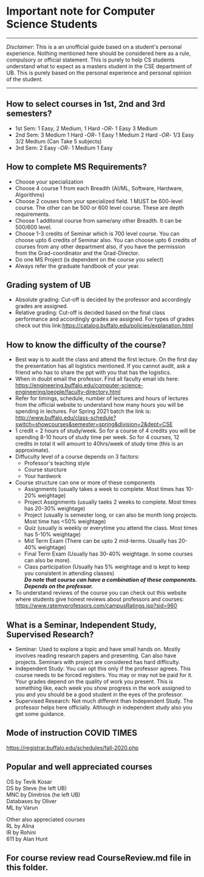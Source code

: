 # Important note for Computer Science Students

- - - -
*Disclaimer*: This is a an unofficial guide based on a student's personal experience. Nothing mentioned here should be considered here as a rule, compulsory or official statement. This is purely to help CS students understand what to expect as a masters student in the CSE department of UB. This is purely based on the personal experience and personal opinion of the student.
- - - -
## How to select courses in 1st, 2nd and 3rd semesters?
- 1st Sem: 1 Easy, 2 Medium, 1 Hard -*OR*- 1 Easy 3 Medium
- 2nd Sem: 3 Medium 1 Hard -*OR*- 1 Easy 1 Medium 2 Hard -*OR*- 1/3 Easy 3/2 Medium (Can Take 5 subjects)
- 3rd Sem: 2 Easy -*OR*- 1 Medium 1 Easy

## How to complete MS Requirements?
- Choose your specialization
- Choose 4 course 1 from each Breadth (AI/ML, Software, Hardware, Algorithms)
- Choose 2 couses from your specialized field. 1 MUST be 600-level course. The other can be 500 or 600 level course. These are depth requirements.
- Choose 1 additonal course from same/any other Breadth. It can be 500/600 level.
- Choose 1-3 credits of Seminar which is 700 level course. You can choose upto 6 credits of Seminar also. You can choose upto 6 credits of courses from any other department also, if you have the permission from the Grad-coordinator and the Grad-Director.
- Do one MS Project (is dependent on the course you select)
- Always refer the graduate handbook of your year.

## Grading system of UB
- Absolute grading: Cut-off is decided by the professor and accordingly grades are assigned.
- Relative grading: Cut-off is decided based on the final class performance and accordingly grades are assigned. 
For types of grades check out this link:https://catalog.buffalo.edu/policies/explanation.html

## How to know the difficulty of the course?
- Best way is to audit the class and attend the first lecture. On the first day the presentation has all logistics mentioned. If you cannot audit, ask a friend who has to share the ppt with you that has the logistics.
- When in doubt email the professor. Find all faculty email ids here: https://engineering.buffalo.edu/computer-science-engineering/people/faculty-directory.html
- Refer for timings, schedule, number of lectures and hours of lectures from the official website to understand how many hours you will be spending in lectures.
For Spring 2021 batch the link is: http://www.buffalo.edu/class-schedule?switch=showcourses&semester=spring&division=2&dept=CSE
- 1 credit = 2 hours of study/week. So for a course of 4 credits you will be spending 8-10 hours of study time per week. So for 4 courses, 12 credits in total it will amount to 40hrs/week of study time (this is an approximate).
- Diffuculty level of a course depends on 3 factors:
  - Professor's teaching style
  - Course sturcture
  - Your hardwork
- Course structure can one or more of these components
  - Assignments (usually takes a week to complete. Most times has 10-20% weightage)
  - Project Assignments (usually taeks 2 weeks to complete. Most times has 20-30% weightage)
  - Project (usually is semester long, or can also be month long projects. Most time has <50% weightage)
  - Quiz (usually is weekly or everytime you attend the class. Most times has 5-10% weightage)
  - Mid Term Exam (There can be upto 2 mid-terms. Usually has 20-40% weightage)
  - Final Term Exam (Usually has 30-40% weightage. In some courses can also be more).
  - Class participation (Usually has 5% weightage and is kept to keep you consistent in attending classes) </br>
___Do note that course can have a combination of these components. Depends on the professor.___
- To understand reviews of the course you can check out this website where students give honest reviews about professors and courses: https://www.ratemyprofessors.com/campusRatings.jsp?sid=960

## What is a Seminar, Independent Study, Supervised Research?
- Seminar: Used to explore a topic and have small hands on. Mostly involves reading research papers and presenting. Can also have projects. Seminars with project are considered has hard difficulty.
- Independent Study: You can opt this only if the professor agrees. This course needs to be forced registers. You may or may not be paid for it. Your grades depend on the quality of work you present. This is something like, each week you show progress in the work assigned to you and you should be a good student in the eyes of the professor.
- Supervised Research: Not much different than Independent Study. The professor helps here officially. Although in independent study also you get some guidance. 

## Mode of instruction COVID TIMES
https://registrar.buffalo.edu/schedules/fall-2020.php

## Popular and well appreciated courses
OS by Tevik Kosar </br>
DS by Steve (he left UB) </br>
MNC by Dimitrios (he left UB) </br>
Databases by Oliver </br>
ML by Varun </br>

Other also appreciated courses </br>
RL by Alina </br>
IR by Rohini </br>
611 by Alan Hunt </br>

## For course review read CourseReview.md file in this folder.




